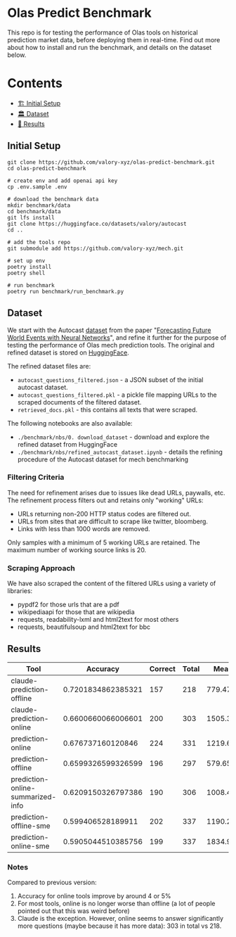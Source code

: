 # Olas Predict Benchmark

This repo is for testing the performance of Olas tools on historical prediction market data, before deploying them in real-time. Find out more about how to install and run the benchmark, and details on the dataset below. 

# Contents

- [🏗 Initial Setup](#-initial-setup)
- [🏛 Dataset](#-dataset)
- [🤖 Results](#-results)

## Initial Setup

```console
git clone https://github.com/valory-xyz/olas-predict-benchmark.git
cd olas-predict-benchmark

# create env and add openai api key
cp .env.sample .env

# download the benchmark data
mkdir benchmark/data
cd benchmark/data
git lfs install 
git clone https://huggingface.co/datasets/valory/autocast
cd ..

# add the tools repo
git submodule add https://github.com/valory-xyz/mech.git

# set up env
poetry install
poetry shell

# run benchmark
poetry run benchmark/run_benchmark.py
```

## Dataset

We start with the Autocast [dataset](https://huggingface.co/datasets/valory/autocast) from the paper "[Forecasting Future World Events with Neural Networks](http://arxiv.org/abs/2206.15474)", and refine it further for the purpose of testing the performance of Olas mech prediction tools. The original and refined dataset is stored on [HuggingFace](https://huggingface.co/datasets/valory/autocast). 

The refined dataset files are:
- `autocast_questions_filtered.json` - a JSON subset of the initial autocast dataset.
- `autocast_questions_filtered.pkl` - a pickle file mapping URLs to the scraped documents of the filtered dataset.
- `retrieved_docs.pkl` - this contains all texts that were scraped.

The following notebooks are also available:
- `./benchmark/nbs/0. download_dataset` - download and explore the refined dataset from HuggingFace 
- `./benchmark/nbs/refined_autocast_dataset.ipynb` - details the refining procedure of the Autocast dataset for mech benchmarking

### Filtering Criteria

The need for refinement arises due to issues like dead URLs, paywalls, etc. The refinement process filters out and retains only "working" URLs:

- URLs returning non-200 HTTP status codes are filtered out.
- URLs from sites that are difficult to scrape like twitter, bloomberg.
- Links with less than 1000 words are removed.

Only samples with a minimum of 5 working URLs are retained. The maximum number of working source links is 20.

### Scraping Approach

We have also scraped the content of the filtered URLs using a variety of libraries:

- pypdf2 for those urls that are a pdf
- wikipediaapi for those that are wikipedia
- requests, readability-lxml and html2text for most others
- requests, beautifulsoup and html2text for bbc

## Results

| Tool                            | Accuracy           | Correct | Total | Mean Tokens Used  | Mean Cost ($)   |
|---------------------------------|--------------------|---------|-------|-------------------|-----------------|
| claude-prediction-offline       | 0.7201834862385321 | 157     | 218   | 779.4770642201835 | 0.006891669724770637  |
| claude-prediction-online        | 0.6600660066006601 | 200     | 303   | 1505.3135313531352| 0.013348171617161701  |
| prediction-online               | 0.676737160120846  | 224     | 331   | 1219.6918429003022| 0.001332990936555879  |
| prediction-offline              | 0.6599326599326599 | 196     | 297   | 579.6565656565657 | 0.000621023569023569  |
| prediction-online-summarized-info| 0.6209150326797386| 190     | 306   | 1008.4542483660131| 0.0011213790849673195 |
| prediction-offline-sme          | 0.599406528189911  | 202     | 337   | 1190.2017804154302| 0.0013518635014836643 |
| prediction-online-sme           | 0.5905044510385756 | 199     | 337   | 1834.919881305638 | 0.0020690207715133428 |

### Notes

Compared to previous version:
1. Accuracy for online tools improve by around 4 or 5%
2. For most tools, online is no longer worse than offline (a lot of people pointed out that this was weird before)
3. Claude is the exception. However, online seems to answer significantly more questions (maybe because it has more data): 303 in total vs 218.